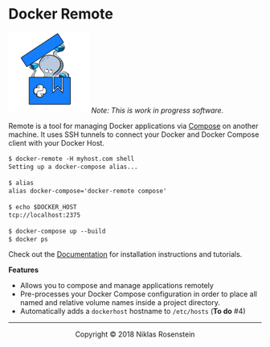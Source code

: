 # Docker Remote

![](docs/logo.png) *Note: This is work in progress software.*

  [Compose]: https://github.com/docker/compose

Remote is a tool for managing Docker applications via [Compose] on another
machine. It uses SSH tunnels to connect your Docker and Docker Compose client
with your Docker Host.

    $ docker-remote -H myhost.com shell
    Setting up a docker-compose alias...
    
    $ alias
    alias docker-compose='docker-remote compose'

    $ echo $DOCKER_HOST
    tcp://localhost:2375
    
    $ docker-compose up --build
    $ docker ps

Check out the [Documentation](docs/) for installation instructions and
tutorials.

__Features__

* Allows you to compose and manage applications remotely
* Pre-processes your Docker Compose configuration in order to place all
  named and relative volume names inside a project directory.
* Automatically adds a `dockerhost` hostname to `/etc/hosts` (**To do** #4)

---

<p align="center">Copyright &copy; 2018 Niklas Rosenstein</p>
